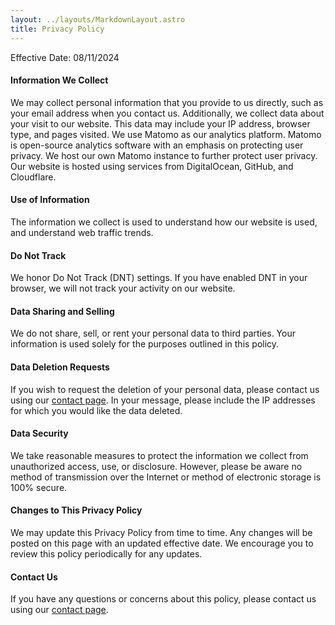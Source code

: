 ```yaml
---
layout: ../layouts/MarkdownLayout.astro
title: Privacy Policy
---
```


Effective Date: 08/11/2024

#### Information We Collect

We may collect personal information that you provide to us directly, such as your email address when you contact us.
Additionally, we collect data about your visit to our website. This data may include your IP address, browser type, and pages visited.
We use Matomo as our analytics platform. Matomo is open-source analytics software with an emphasis on protecting user privacy.
We host our own Matomo instance to further protect user privacy. Our website is hosted using services from DigitalOcean,
GitHub, and Cloudflare.

#### Use of Information

The information we collect is used to understand how our website is used, and understand web traffic trends.

#### Do Not Track

We honor Do Not Track (DNT) settings. If you have enabled DNT in your browser, we will not track your activity on our website.

#### Data Sharing and Selling

We do not share, sell, or rent your personal data to third parties. Your information is used solely for the purposes outlined in this policy.

#### Data Deletion Requests

If you wish to request the deletion of your personal data, please contact us using our [contact page](/contact).
In your message, please include the IP addresses for which you would like the data deleted.

#### Data Security

We take reasonable measures to protect the information we collect from unauthorized access, use, or disclosure.
However, please be aware no method of transmission over the Internet or method of electronic storage is 100% secure.

#### Changes to This Privacy Policy

We may update this Privacy Policy from time to time.
Any changes will be posted on this page with an updated effective date.
We encourage you to review this policy periodically for any updates.

#### Contact Us

If you have any questions or concerns about this policy, please contact us using our [contact page](/contact).
